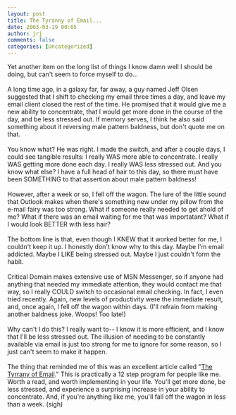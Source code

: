```yaml
---
layout: post
title: The Tyranny of Email...
date: 2003-03-19 00:05
author: jrj
comments: false
categories: [Uncategorized]
---
```

Yet another item on the long list of things I know damn well I should be doing, but can't seem to force myself to do...
<br />
<br />A long time ago, in a galaxy far, far away, a guy named Jeff Olsen suggested that I shift to checking my email three times a day, and leave my email client closed the rest of the time. He promised that it would give me a new ability to concentrate, that I would get more done in the course of the day, and be less stressed out. If memory serves, I think he also said something about it reversing male pattern baldness, but don't quote me on that.
<br />
<br />You know what? He was right. I made the switch, and after a couple days, I could see tangible results: I really WAS more able to concentrate. I really WAS getting more done each day. I really WAS less stressed out. And you know what else? I have a full head of hair to this day, so there must have been SOMETHING to that assertion about male pattern baldness!
<br />
<br />However, after a week or so, I fell off the wagon. The lure of the little sound that Outlook makes when there's something new under my pillow from the e-mail fairy was too strong. What if someone really needed to get ahold of me? What if there was an email waiting for me that was importatant? What if I would look BETTER with less hair?
<br />
<br />The bottom line is that, even though I KNEW that it worked better for me, I couldn't keep it up. I honestly don't know why to this day. Maybe I'm email addicted. Maybe I LIKE being stressed out. Maybe I just couldn't form the habit.
<br />
<br />Critical Domain makes extensive use of MSN Messenger, so if anyone had anything that needed my immediate attention, they would contact me that way, so I really COULD switch to occasional email checking. In fact, I even tried recently. Again, new levels of productivity were the immediate result, and, once again, I fell off the wagon within days. (I'll refrain from making another baldness joke. Woops! Too late!)
<br />
<br />Why can't I do this? I really want to-- I know it is more efficient, and I know that I'll be less stressed out. The illusion of needing to be constantly available via email is just too strong for me to ignore for some reason, so I just can't seem to make it happen.
<br />
<br />The thing that reminded me of this was an excellent article called "<a href="http://w-uh.com/index.cgi/articles/030308-tyranny_of_email.html" target="_blank">The Tyrrany of Email</a>." This is practically a 12 step program for people like me. Worth a read, and worth implementing in your life. You'll get more done, be less stressed, and experience a surprising increase in your ability to concentrate. And, if you're anything like me, you'll fall off the wagon in less than a week. (sigh)
